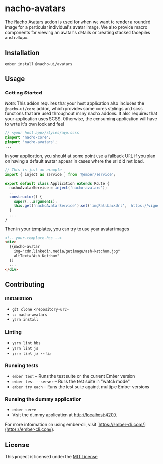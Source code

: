 nacho-avatars
==============================================================================

The Nacho Avatars addon is used for when we want to render a rounded image for a particular individual's avatar image.
We also provide macro components for viewing an avatar's details or creating stacked facepiles and rollups.

Installation
------------------------------------------------------------------------------

```
ember install @nacho-ui/avatars
```


Usage
------------------------------------------------------------------------------

### Getting Started

*Note*: This addon requires that your host application also includes the `@nacho-ui/core` addon, which provides some cores stylings and scss functions that are used throughout many nacho addons. It also requires that your application uses SCSS. Otherwise, the consuming application will have to write it's own look and feel

```scss
// <your host app>/styles/app.scss
@import 'nacho-core';
@import 'nacho-avatars';
...
```

In your application, you should at some point use a fallback URL if you plan on having a default avatar appear in cases where the url did not load.

```javascript
// This is just an example
import { inject as service } from '@ember/service';

export default class Application extends Route {
  nachoAvatarService = inject('nacho-avatars');
  ...
  constructor() {
    super(...arguments);
    this.get('nachoAvatarService').set('imgFallbackUrl', 'https://vignette.wikia.nocookie.net/starwars/images/2/20/LukeTLJ.jpg/revision/latest?cb=20170927034529');
  }
  ...
}
```

Then in your templates, you can try to use your avatar images

```html
<!-- your-template.hbs -->
<div>
  {{nacho-avatar
    img="cdn.linkedin.media/getimage/ash-ketchum.jpg"
    altText="Ash Ketchum"
  }}
  ...
</div>
```

Contributing
------------------------------------------------------------------------------

### Installation

* `git clone <repository-url>`
* `cd nacho-avatars`
* `yarn install`

### Linting

* `yarn lint:hbs`
* `yarn lint:js`
* `yarn lint:js --fix`

### Running tests

* `ember test` – Runs the test suite on the current Ember version
* `ember test --server` – Runs the test suite in "watch mode"
* `ember try:each` – Runs the test suite against multiple Ember versions

### Running the dummy application

* `ember serve`
* Visit the dummy application at [http://localhost:4200](http://localhost:4200).

For more information on using ember-cli, visit [https://ember-cli.com/](https://ember-cli.com/).

License
------------------------------------------------------------------------------

This project is licensed under the [MIT License](LICENSE.md).
